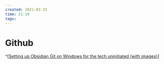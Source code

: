 ```yaml
---
created: 2021-03-31
time: 21:19
tags: 
---
```


# Github
^[[Setting up Obsidian Git on Windows for the tech uninitiated (with images)](https://forum.obsidian.md/t/setting-up-obsidian-git-on-windows-for-the-tech-uninitiated-with-images/15297/5)]